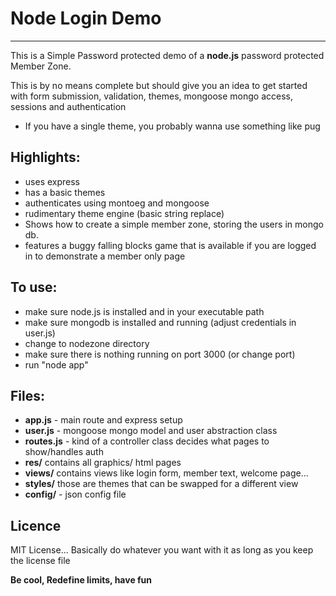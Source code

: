 # Node Login Demo
-----------------
This is a Simple Password protected demo of a **node.js** password protected Member Zone.

This is by no means complete but should give you an idea to get started with form submission, validation, themes, mongoose mongo access, sessions and authentication

- If you have a single theme, you probably wanna use something like pug 

## Highlights:
- uses express
- has a basic themes
- authenticates using montoeg and mongoose
- rudimentary theme engine (basic string replace)
- Shows how to create a simple member zone, storing the users in mongo db. 
- features a buggy falling blocks game that is available if you are logged in to demonstrate a member only page

## To use:
- make sure node.js is installed and in your executable path
- make sure mongodb is installed and running (adjust credentials in user.js)
- change to nodezone directory
- make sure there is nothing running on port 3000 (or change port)
- run "node app"

## Files:
- **app.js** - main route and express setup
- **user.js** - mongoose mongo model and user abstraction class
- **routes.js** - kind of a controller class decides what pages to show/handles auth
- **res/** contains all graphics/ html pages
- **views/** contains views like login form, member text, welcome page...
- **styles/** those are themes that can be swapped for a different view
- **config/** - json config file

## Licence

MIT License... Basically do whatever you want with it as long as you keep the license file

**Be cool, Redefine limits, have fun**
